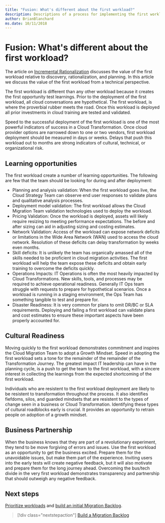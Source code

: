 ```yaml
---
title: "Fusion: What's different about the first workload?"
description: Descriptions of a process for implementing the first workload
author: BrianBlanchard
ms.date: 10/11/2018
---
```


# Fusion: What's different about the first workload?

The article on [Incremental Rationalization](../../digital-estate/rationalize-inventory.md) discusses the value of the first workload relative to discovery, rationalization, and planning. In this article we discuss the value of the first workload from a technical perspective.

The first workload is different than any other workload because it creates the first opportunity test learnings. Prior to the deployment of the first workload, all cloud conversations are hypothetical. The first workload, is where the proverbial rubber meets the road. Once this workload is deployed all prior investments in cloud training are tested and validated. 

Speed to the successful deployment of the first workload is one of the most powerful indicators of success in a Cloud Transformation. Once cloud provider options are narrowed down to one or two vendors, first workload deployment should be measured in days or weeks. Delays that push this workload out to months are strong indicators of cultural, technical, or organizational risk.

## Learning opportunities

The first workload create a number of learning opportunities. The following are few that the team should be looking for during and after deployment:

* Planning and analysis validation: When the first workload goes live, the Cloud Strategy Team can observe end user responses to validate plans and qualitative analysis processes.
* Deployment model validation: The first workload allows the Cloud Migration Team validation technologies used to deploy the workload.
* Pricing Validation: Once the workload is deployed, assets will likely require resizing to meeting performance expectations. The before and after sizing can aid in adjusting sizing and costing estimates.
* Network Validation: Access of the workload can expose network deficits or limitations in the Wide Area Network (WAN) used to access the cloud network. Resolution of these deficits can delay transformation by weeks even months.
* Skill deficits: It is unlikely the team has organically amassed all of the skills needed to be proficient in cloud migration activities. The first workload will help the team expose these deficits and obtain early training to overcome the deficits quickly.
* Operations Impacts: IT Operations is often the most heavily impacted by Cloud Transformations. New skills, tools, and processes may be required to achieve operational readiness. Generally IT Ops team struggle with requests to prepare for hypothetical scenarios. Once a workload is running in a staging environment, the Ops Team has something tangible to test and prepare for.
* Disaster Readiness: It is very common for plans to omit DR/BC or SLA requirements. Deploying and failing a first workload can validate plans and cost estimates to ensure these important aspects have been properly accounted for.

## Cultural Readiness

Moving quickly to the first workload demonstrates commitment and inspires the Cloud Migration Team to adopt a Growth Mindset. Speed in adopting the first workload sets a tone for the remainder of the remainder of the Transformation Journey. The greatest impact IT leadership can have in the planning cycle, is a push to get the team to the first workload, with a sincere interest in collecting the learnings from the expected shortcoming of the first workload.

Individuals who are resistent to the first workload deployment are likely to be resistent to transformation throughout the process. It also identifies fiefdoms, silos, and guarded mindsets that are resistent to the types of change seen in a business or Cloud Transformation. Identifying these types of cultural roadblocks early is crucial. It provides an opportunity to retrain people on adoption of a growth mindset.

## Business Partnership

When the business knows that they are part of a revolutionary experiment, they tend to be move forgiving of errors and issues. Use the first workload as an opportunity to get the business excited. Prepare them for the unavoidable issues, but make them part of the experience. Inviting users into the early tests will create negative feedback, but it will also motivate and prepare them for the long journey ahead. Overcoming the bus/tech divide in the very first workload demonstrates transparency and partnership that should outweigh any negative feedback.

## Next steps

[Prioritize workloads](../../digital-estate/rationalize-incremental.md) and [build an initial Migration Backlog](migration-backlog.md).

> [!div class="nextstepaction"]
> [Build a Migration Backlog](migration-backlog.md)